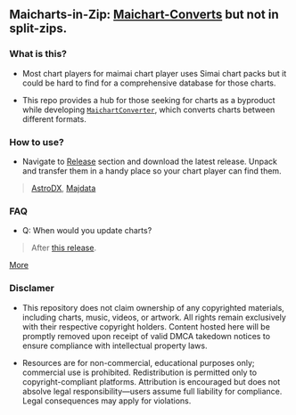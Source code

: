 ## Maicharts-in-Zip: [Maichart-Converts](https://github.com/Neskol/Maichart-Converts) but not in split-zips.

### What is this?

- Most chart players for maimai chart player uses Simai chart packs but it could be hard to find for a comprehensive database for those charts.

- This repo provides a hub for those seeking for charts as a byproduct while developing [`MaichartConverter`](https://github.com/Neskol/MaichartConverter), which converts charts between different formats.

### How to use?

- Navigate to [Release](https://github.com/I21b/Maicharts-in-Zip/releases) section and download the latest release. Unpack and transfer them in a handy place so your chart player can find them.

> [AstroDX](https://github.com/2394425147/astrodx), [Majdata](https://github.com/LingFeng-bbben/MajdataView)

### FAQ

- Q: When would you update charts?

> After [this release](https://github.com/Neskol/Maichart-Converts/releases).

[More](https://github.com/Neskol/Maichart-Converts#faq)

### Disclamer

- This repository does not claim ownership of any copyrighted materials, including charts, music, videos, or artwork. All rights remain exclusively with their respective copyright holders. Content hosted here will be promptly removed upon receipt of valid DMCA takedown notices to ensure compliance with intellectual property laws.

- Resources are for non-commercial, educational purposes only; commercial use is prohibited. Redistribution is permitted only to copyright-compliant platforms. Attribution is encouraged but does not absolve legal responsibility—users assume full liability for compliance. Legal consequences may apply for violations.
